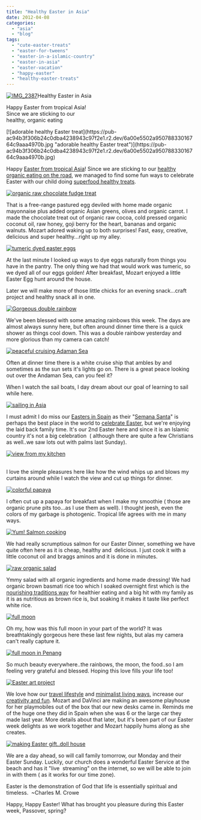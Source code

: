 ```yaml
---
title: "Healthy Easter in Asia"
date: 2012-04-08
categories: 
  - "asia"
  - "blog"
tags: 
  - "cute-easter-treats"
  - "easter-for-tweens"
  - "easter-in-a-islamic-country"
  - "easter-in-asia"
  - "easter-vacation"
  - "happy-easter"
  - "healthy-easter-treats"
---
```


[![IMG_2387](https://pub-ac94b3f306b24c0dba4238943c97f2e1.r2.dev/6a00e5502a95078833016764c9a5f6970b.jpg "IMG_2387")](https://pub-ac94b3f306b24c0dba4238943c97f2e1.r2.dev/6a00e5502a95078833016764c9a5f6970b.jpg)Healthy Easter in Asia  
  
Happy Easter from tropical Asia!  
Since we are sticking to our  
healthy, organic eating

<!--more--> [![adorable healthy Easter treat](https://pub-ac94b3f306b24c0dba4238943c97f2e1.r2.dev/6a00e5502a95078833016764c9aaa4970b.jpg "adorable healthy Easter treat")](https://pub-ac94b3f306b24c0dba4238943c97f2e1.r2.dev/6a00e5502a95078833016764c9aaa4970b.jpg)  
  
Happy [Easter from tropical Asia](http://soultravelers3new.local/2011/04/celebrating-easter-in-asia.html "easter in asia")! Since we are sticking to our [healthy organic eating on the road](http://soultravelers3new.local/2012/04/health-organic-raw-foods-and-travel.html "healthy organic eating while traveling"), we managed to find some fun ways to celebrate Easter with our child doing [superfood healthy treats](http://soultravelers3new.local/2008/09/how-to-eat-heal.html "superfood healthy treats").  
  
[](https://pub-ac94b3f306b24c0dba4238943c97f2e1.r2.dev/6a00e5502a95078833016303d544f5970d.jpg)[![organic raw chocolate fudge treat](https://pub-ac94b3f306b24c0dba4238943c97f2e1.r2.dev/6a00e5502a95078833016303d4ef4d970d.jpg "organic raw chocolate fudge treat")](https://pub-ac94b3f306b24c0dba4238943c97f2e1.r2.dev/6a00e5502a95078833016303d4ef4d970d.jpg)  
  
That is a free-range pastured egg deviled with home made organic mayonnaise plus added organic Asian greens, olives and organic carrot. I made the chocolate treat out of organic raw cocoa, cold pressed organic coconut oil, raw honey, goji berry for the heart, bananas and organic walnuts. Mozart adored waking up to both surprises! Fast, easy, creative, delicious and super healthy...right up my alley.  
  
[![tumeric dyed easter eggs](https://pub-ac94b3f306b24c0dba4238943c97f2e1.r2.dev/6a00e5502a95078833016764c9c93e970b.jpg "tumeric dyed easter eggs")](https://pub-ac94b3f306b24c0dba4238943c97f2e1.r2.dev/6a00e5502a95078833016764c9c93e970b.jpg)  
  
  
At the last minute I looked up ways to dye eggs naturally from things you have in the pantry. The only thing we had that would work was tumeric, so we dyed all of our eggs golden! After breakfast, Mozart enjoyed a little Easter Egg hunt around the house.  
  
Later we will make more of those little chicks for an evening snack...craft project and healthy snack all in one.  
  
[![Gorgeous double rainbow](https://pub-ac94b3f306b24c0dba4238943c97f2e1.r2.dev/6a00e5502a950788330168e9cac1e9970c.jpg "Gorgeous double rainbow")](https://pub-ac94b3f306b24c0dba4238943c97f2e1.r2.dev/6a00e5502a950788330168e9cac1e9970c.jpg)  
  
  
We've been blessed with some amazing rainbows this week. The days are almost always sunny here, but often around dinner time there is a quick shower as things cool down. This was a double rainbow yesterday and more glorious than my camera can catch!  
  
[![peaceful cruising Adaman Sea](https://pub-ac94b3f306b24c0dba4238943c97f2e1.r2.dev/6a00e5502a95078833016303d52575970d.jpg "peaceful cruising Adaman Sea")](https://pub-ac94b3f306b24c0dba4238943c97f2e1.r2.dev/6a00e5502a95078833016303d52575970d.jpg)

Often at dinner time there is a white cruise ship that ambles by and sometimes as the sun sets it's lights go on. There is a great peace looking out over the Andaman Sea, can you feel it?  
  
  
When I watch the sail boats, I day dream about our goal of learning to sail while here.  
  
[![sailing in Asia](https://pub-ac94b3f306b24c0dba4238943c97f2e1.r2.dev/6a00e5502a95078833016764c9ef34970b.jpg "sailing in Asia")](https://pub-ac94b3f306b24c0dba4238943c97f2e1.r2.dev/6a00e5502a95078833016764c9ef34970b.jpg)  
  
  
  
I must admit I do miss our [Easters in Spain](http://soultravelers3new.local/2009/04/spain-stunning-semana-santa-easter-procession-in-andalusia-white-village.html "easter in spain") as their "[Semana Santa](http://soultravelers3new.local/2007/03/semana-santa-in.html "semana santa")" is perhaps the best place in the world to [celebrate Easter](http://soultravelers3new.local/2007/03/semana-santa-in.html "celebrate Easter"), but we're enjoying the laid back family time. It's our 2nd Easter here and since it is an Islamic country it's not a big celebration  ( although there are quite a few Christians as well..we saw lots out with palms last Sunday).  
  
[![view from my kitchen](https://pub-ac94b3f306b24c0dba4238943c97f2e1.r2.dev/6a00e5502a950788330168e9ca9528970c.jpg "view from my kitchen")](https://pub-ac94b3f306b24c0dba4238943c97f2e1.r2.dev/6a00e5502a950788330168e9ca9528970c.jpg)  
  
   
I love the simple pleasures here like how the wind whips up and blows my curtains around while I watch the view and cut up things for dinner.  
  
[![colorful papaya](https://pub-ac94b3f306b24c0dba4238943c97f2e1.r2.dev/6a00e5502a950788330168e9ca9680970c.jpg "colorful papaya")](https://pub-ac94b3f306b24c0dba4238943c97f2e1.r2.dev/6a00e5502a950788330168e9ca9680970c.jpg)  
  
  
  
I often cut up a papaya for breakfast when I make my smoothie ( those are organic prune pits too...as I use them as well). I thought jeesh, even the colors of my garbage is photogenic. Tropical life agrees with me in many ways.  
  
[![Yum! Salmon cooking](https://pub-ac94b3f306b24c0dba4238943c97f2e1.r2.dev/6a00e5502a95078833016764c9c05e970b.jpg "Yum! Salmon cooking")](https://pub-ac94b3f306b24c0dba4238943c97f2e1.r2.dev/6a00e5502a95078833016764c9c05e970b.jpg)  
  
  
We had really scrumptious salmon for our Easter Dinner, something we have quite often here as it is cheap, healthy and  delicious. I just cook it with a little coconut oil and braggs aminos and it is done in minutes.  
  
[![raw organic salad](https://pub-ac94b3f306b24c0dba4238943c97f2e1.r2.dev/6a00e5502a950788330168e9ca9b0b970c.jpg "raw organic salad")](https://pub-ac94b3f306b24c0dba4238943c97f2e1.r2.dev/6a00e5502a950788330168e9ca9b0b970c.jpg)  
  
  
Ymmy salad with all organic ingredients and home made dressing! We had organic brown basmati rice too which I soaked overnight first which is the [nourishing traditions way](http://www.westonaprice.org/food-features/living-with-phytic-acid "nourishing traditions") for healthier eating and a big hit with my family as it is as nutritious as brown rice is, but soaking it makes it taste like perfect white rice.  
  
[![full moon](https://pub-ac94b3f306b24c0dba4238943c97f2e1.r2.dev/6a00e5502a95078833016303d52d53970d.jpg "full moon")](https://pub-ac94b3f306b24c0dba4238943c97f2e1.r2.dev/6a00e5502a95078833016303d52d53970d.jpg)  
  
  
Oh my, how was this full moon in your part of the world? It was breathtakingly gorgeous here these last few nights, but alas my camera can't really capture it.  
  
[![full moon in Penang](https://pub-ac94b3f306b24c0dba4238943c97f2e1.r2.dev/6a00e5502a950788330168e9cacd63970c.jpg "full moon in Penang")](https://pub-ac94b3f306b24c0dba4238943c97f2e1.r2.dev/6a00e5502a950788330168e9cacd63970c.jpg)  
  
  
So much beauty everywhere..the rainbows, the moon, the food..so I am feeling very grateful and blessed. Hoping this love fills your life too!  
  
[![Easter art project](https://pub-ac94b3f306b24c0dba4238943c97f2e1.r2.dev/6a00e5502a95078833016764c9fea2970b.jpg "Easter art project")](https://pub-ac94b3f306b24c0dba4238943c97f2e1.r2.dev/6a00e5502a95078833016764c9fea2970b.jpg)  
  
  
We love how our [travel lifestyle](http://soultravelers3new.local/2011/07/what-our-nomadic-travel-lifestyle-looks-like-family-fun.html "travel lifestyle") and [minimalist living ways](http://soultravelers3new.local/2011/08/minimalist-living-family-travel-lifestyle-books.html "minimalist living ways"), increase our [creativity and fun](http://soultravelers3new.local/2007/02/creative-projec.html "creativity and fun"). Mozart and DaVinci are making an awesome playhouse for her playmobiles out of the box that our new desks came in. Reminds me of the huge one they did in Spain when she was 6 or the large car they made last year. More details about that later, but it's been part of our Easter week delights as we work together and Mozart happily hums along as she creates.  
  
[![making Easter gift..doll house](https://pub-ac94b3f306b24c0dba4238943c97f2e1.r2.dev/6a00e5502a95078833016303d544f5970d.jpg "making Easter gift..doll house")](https://pub-ac94b3f306b24c0dba4238943c97f2e1.r2.dev/6a00e5502a95078833016303d544f5970d.jpg)  
  
  
We are a day ahead, so will call family tomorrow, our Monday and their Easter Sunday. Luckily, our church does a wonderful Easter Service at the beach and has it "live  streaming" on the internet, so we will be able to join in with them ( as it works for our time zone).  
  
Easter is the demonstration of God that life is essentially spiritual and timeless.  ~Charles M. Crowe  
  
Happy, Happy Easter! What has brought you pleasure during this Easter week, Passover, spring?

